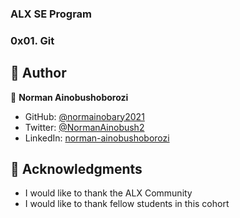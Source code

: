 ### ALX SE Program
### 0x01. Git

## 👥 Author <a name="authors"></a>

👤 **Norman Ainobushoborozi**

- GitHub: [@normainobary2021](https://github.com/normainobary2021)
- Twitter: [@NormanAinobush2](https://twitter.com/NormanAinobush2)
- LinkedIn: [norman-ainobushoborozi](https://www.linkedin.com/in/norman-ainobushoborozi/)

## 🙏 Acknowledgments <a name="acknowledgements"></a>

- I would like to thank the ALX Community
- I would like to thank fellow students in this cohort
